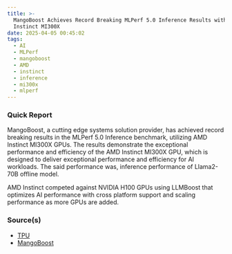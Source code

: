 ```yaml
---
title: >-
  MangoBoost Achieves Record Breaking MLPerf 5.0 Inference Results with AMD
  Instinct MI300X
date: 2025-04-05 00:45:02
tags:
  - AI
  - MLPerf
  - mangoboost
  - AMD
  - instinct
  - inference
  - mi300x
  - mlperf
---
```


### Quick Report

MangoBoost, a cutting edge systems solution provider, has achieved record breaking results in the MLPerf 5.0 Inference benchmark, utilizing AMD Instinct MI300X GPUs. The results demonstrate the exceptional performance and efficiency of the AMD Instinct MI300X GPU, which is designed to deliver exceptional performance and efficiency for AI workloads. The said performance was, inference performance of Llama2-70B offline model.
<!-- more -->

AMD Instinct competed against NVIDIA H100 GPUs using LLMBoost that optimizes AI performance with cross platform support and scaling performance as more GPUs are added.

### Source(s)

- [TPU][def2]
- [MangoBoost][def]

[def]: https://www.mangoboost.io/media/press-releases/mangoboost-achieves-record-breaking-mlperf-inference-v5-0-results-for-llama2-70b-offline-on-amd
[def2]: https://www.techpowerup.com/335079/mangoboost-achieves-record-breaking-mlperf-inference-v5-0-results-with-amd-instinct-mi300x
